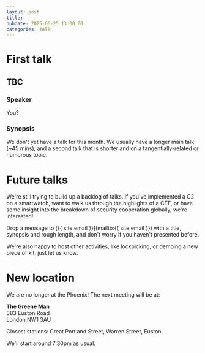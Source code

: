 ```yaml
---
layout: post
title:
pubdate: 2025-06-25 13:00:00
categories: talk
---
```

# First talk

## TBC

### Speaker

You?

### Synopsis

We don't yet have a talk for this month. We usually have a longer main talk (~45 mins), and a second talk that is shorter and on a tangentially-related or humorous topic.



# Future talks

We're still trying to build up a backlog of talks. If you've implemented a C2 on a smartwatch, want to walk us through the highlights of a CTF, or have some insight into the breakdown of security cooperation globally, we're interested!

Drop a message to [{{ site.email }}](mailto:{{ site.email }}) with a title, synopsis and rough length, and don't worry if you haven't presented before.

We're also happy to host other activities, like lockpicking, or demoing a new piece of kit, just let us know.

# New location

We are no longer at the Phoenix! The next meeting will be at:

**The Greene Man**<br/>
383 Euston Road<br/>
London NW1 3AU

Closest stations: Great Portland Street, Warren Street, Euston.

We'll start around 7:30pm as usual.
